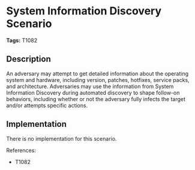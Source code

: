 # System Information Discovery Scenario

**Tags:** T1082

## Description

An adversary may attempt to get detailed information about the operating system and hardware, including version, patches, hotfixes, service packs, and architecture. Adversaries may use the information from System Information Discovery during automated discovery to shape follow-on behaviors, including whether or not the adversary fully infects the target and/or attempts specific actions.

## Implementation

There is no implementation for this scenario.

References:

- T1082
